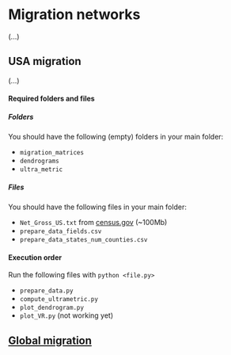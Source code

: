 # Migration networks

(...)

## USA migration

(...)

#### Required folders and files

##### Folders

You should have the following (empty) folders in your main folder:

- `migration_matrices`
- `dendrograms`
- `ultra_metric`

##### Files

You should have the following files in your main folder:

- `Net_Gross_US.txt` from [census.gov](https://www2.census.gov/programs-surveys/demo/tables/geographic-mobility/2015/county-to-county-migration-2011-2015/county-to-county-migration-flows/Net_Gross_US.txt) (~100Mb)
- `prepare_data_fields.csv`
- `prepare_data_states_num_counties.csv`

#### Execution order

Run the following files with `python <file.py>`

- `prepare_data.py`
- `compute_ultrametric.py`
- `plot_dendrogram.py`
- `plot_VR.py` (not working yet)

## [Global migration](https://github.com/tmelorc/migration/tree/master/global)
